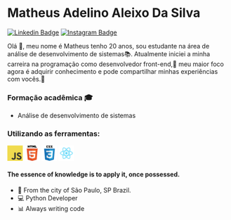    #          Matheus Adelino Aleixo Da Silva       
  
  [![Linkedin Badge](https://img.shields.io/badge/-LinkedIn-blue?style=flat-square&logo=Linkedin&logoColor=white&link=https://www.linkedin.com/in/matheus-adelino/)](https://www.linkedin.com/in/matheus-adelino/) [![Instagram Badge](https://img.shields.io/badge/-Instagram-violet?style=flat-square&logo=Instagram&logoColor=white&link=https://www.instagram.com/matheus.thdev/)](https://www.instagram.com/matheus.thdev/) 
 

Olá 👋, meu nome é Matheus tenho 20 anos, sou estudante na área de análise de desenvolvimento de sistemas📚.
Atualmente iniciei a minha carreira na programação como desenvolvedor front-end,🚀 meu maior foco agora é adquirir conhecimento e
pode compartilhar minhas experiências com vocês.💪

### Formação acadêmica 🎓
- Análise de desenvolvimento de sistemas

### Utilizando as ferramentas:
<img src="https://raw.githubusercontent.com/github/explore/80688e429a7d4ef2fca1e82350fe8e3517d3494d/topics/javascript/javascript.png" height="35px" />
<img src="https://raw.githubusercontent.com/github/explore/80688e429a7d4ef2fca1e82350fe8e3517d3494d/topics/html/html.png" height="35px" />
<img src="https://raw.githubusercontent.com/github/explore/80688e429a7d4ef2fca1e82350fe8e3517d3494d/topics/css/css.png" height="35px" />
<img src="https://raw.githubusercontent.com/github/explore/80688e429a7d4ef2fca1e82350fe8e3517d3494d/topics/react/react.png" height="35px" />

####  The essence of knowledge is to apply it, once possessed.

- 📍   From the city of São Paulo, SP Brazil.
- 💻   Python  Developer
- 📊 Always writing code




 
